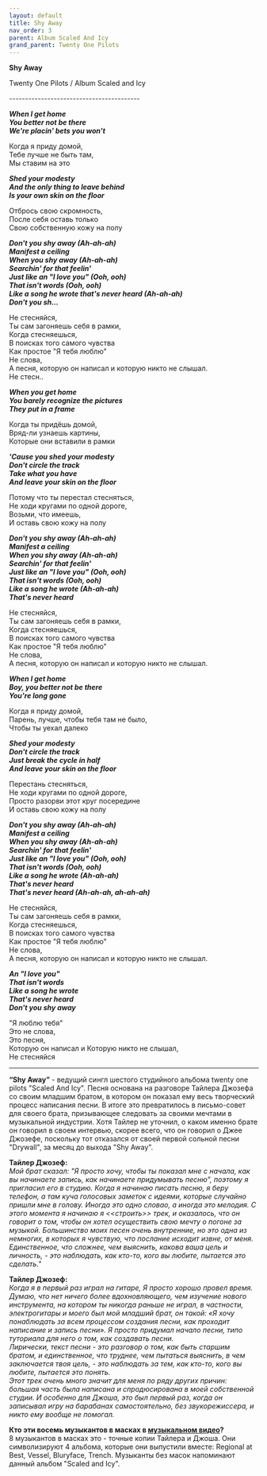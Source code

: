 ```yaml
---  
layout: default  
title: Shy Away  
nav_order: 3                  
parent: Album Scaled And Icy  
grand_parent: Twenty One Pilots  
---  
```


**Shy Away**
<p>     
Twenty One Pilots / Album Scaled and Icy
</p>  
-----------------------------------------

**_When I get home  
You better not be there  
We're placin' bets you won't_**  
       
Когда я приду домой,  
Тебе лучше не быть там,  
Мы ставим на это  

**_Shed your modesty  
And the only thing to leave behind  
Is your own skin on the floor_**  

Отбрось свою скромность,  
После себя оставь только  
Свою собственную кожу на полу  

**_Don't you shy away (Ah-ah-ah)  
Manifest a ceiling  
When you shy away (Ah-ah-ah)  
Searchin' for that feelin'  
Just like an "I love you" (Ooh, ooh)  
That isn't words (Ooh, ooh)  
Like a song he wrote that's never heard (Ah-ah-ah)  
Don't you sh..._**  

Не стесняйся,  
Ты сам загоняешь себя в рамки,  
Когда стесняешься,  
В поисках того  самого чувства  
Как простое "Я тебя люблю"  
Не слова,  
А песня, которую он написал и которую никто не слышал.  
Не стесн..  

**_When you get home  
You barely recognize the pictures  
They put in a frame_**  

Когда ты придёшь домой,  
Вряд-ли узнаешь картины,  
Которые они вставили в рамки  

**_'Cause you shed your modеsty  
Don't circle the track  
Take what you havе  
And leave your skin on the floor_**  

Потому что ты перестал стесняться,  
Не ходи кругами по одной дороге,  
Возьми, что имеешь,  
И оставь свою кожу на полу  

**_Don't you shy away (Ah-ah-ah)  
Manifest a ceiling  
When you shy away (Ah-ah-ah)  
Searchin' for that feelin'  
Just like an "I love you" (Ooh, ooh)  
That isn't words (Ooh, ooh)  
Like a song he wrote (Ah-ah-ah)  
That's never heard_**  

Не стесняйся,  
Ты сам загоняешь себя в рамки,  
Когда стесняешься,  
В поисках того  самого чувства  
Как простое "Я тебя люблю"  
Не слова,  
А песня, которую он написал и которую никто не слышал.  

**_When I get home  
Boy, you better not be there  
You're long gone_**  

Когда я приду домой,  
Парень, лучше, чтобы тебя там не было,  
Чтобы ты уехал далеко  

**_Shed your modesty  
Don't circle the track  
Just break the cycle in half  
And leave your skin on the floor_**  

Перестань стесняться,  
Не ходи кругами по одной дороге,  
Просто разорви этот круг посередине  
И оставь свою кожу на полу

**_Don't you shy away (Ah-ah-ah)  
Manifest a ceiling  
When you shy away (Ah-ah-ah)  
Searchin' for that feelin'  
Just like an "I love you" (Ooh, ooh)  
That isn't words (Ooh, ooh)  
Like a song he wrote (Ah-ah-ah)  
That's never heard  
That's never heard (Ah-ah-ah, ah-ah-ah)_**  

Не стесняйся,  
Ты сам загоняешь себя в рамки,  
Когда стесняешься,  
В поисках того  самого чувства  
Как простое "Я тебя люблю"  
Не слова,  
А песня, которую он написал и которую никто не слышал.  

**_An "I love you"  
That isn't words  
Like a song he wrote  
That's never heard  
Don't you shy away_**  

"Я люблю тебя"  
Это не слова,  
Это песня,  
Которую он написал и
Которую никто не слышал,  
Не стесняйся  

- - -

**“Shy Away”** - ведущий сингл шестого студийного альбома twenty one pilots "Scaled And Icy". Песня основана на разговоре Тайлера Джозефа со своим младшим братом, в котором он показал ему весь творческий процесс написания песни. В итоге это превратилось в письмо-совет для своего брата, призывающее следовать за своими мечтами в музыкальной индустрии. Хотя Тайлер не уточнил, о каком именно брате он говорил в своем интервью, скорее всего, что он говорил о Джее Джозефе, поскольку тот отказался от своей первой сольной песни "Drywall", за месяц до выхода "Shy Away".  

**Тайлер Джозеф:**  
_Мой брат сказал: "Я просто хочу, чтобы ты показал мне с начала, как вы начинаете запись, как начинаете придумывать песню", поэтому я пригласил его в студию. Когда я начинаю писать песню, я беру телефон, а там куча голосовых заметок с идеями, которые случайно пришли мне в голову. Иногда это одно словао, а иногда это мелодия. С этого момента я начинаю  я <<строить>> трек, и оказалось, что он говорит о том, чтобы он хотел осуществить свою мечту о погоне за музыкой. Большинство моих песен очень внутренние, но это одна из немногих, в которых я чувствую, что послание исходит извне, от меня. Единственное, что сложнее, чем выяснить, какова ваша цель и личность, - это наблюдать, как кто-то, кого вы любите, пытается это сделать."_

**Тайлер Джозеф:**  
_Когда я в первый раз играл на гитаре, Я просто хорошо провел время. Думаю, что нет ничего более вдохновляющего, чем изучение нового инструмента, на котором ты никогда раньше не играл, в частности, электрогитары и моего был мой младший брат, он такой: «Я хочу понаблюдать за всем процессом создания песни, как проходит написание и запись песни». 
Я просто придумал начало песни, типо туториала для него о том, как создавать песни.  
Лирически, текст песни - это разговор о том, как быть старшим братом, и единственное, что труднее, чем пытаться выяснить, в чем заключается твоя цель, - это наблюдать за тем, как кто-то, кого вы любите, пытается это понять.  
Этот трек очень много значит для меня по ряду других причин: большая часть была написана и спродюсирована в моей собственной студии. И особенно для Джоша, это был первый раз, когда он записывал игру на барабанах самостоятельно, без звукорежиссера, и никто ему вообще не помогал._

**Кто эти восемь музыкантов в масках в [музыкальном видео](https://www.youtube.com/watch?v=3sO-Y1Zbft4)?**  
8 музыкантов в масках это - точные копии Тайлера и Джоша. Они символизируют 4 альбома, которые они выпустили вместе: Regional at Best, Vessel, Bluryface, Trench. Музыканты без масок напоминают данный альбом "Scaled and Icy".  
